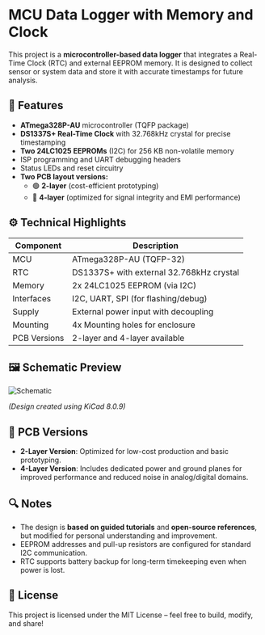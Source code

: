 # MCU Data Logger with Memory and Clock

This project is a **microcontroller-based data logger** that integrates a Real-Time Clock (RTC) and external EEPROM memory. It is designed to collect sensor or system data and store it with accurate timestamps for future analysis.

## 🧠 Features

- **ATmega328P-AU** microcontroller (TQFP package)
- **DS1337S+ Real-Time Clock** with 32.768kHz crystal for precise timestamping
- **Two 24LC1025 EEPROMs** (I2C) for 256 KB non-volatile memory
- ISP programming and UART debugging headers
- Status LEDs and reset circuitry
- **Two PCB layout versions:**
  - 🟢 **2-layer** (cost-efficient prototyping)
  - 🔵 **4-layer** (optimized for signal integrity and EMI performance)

## ⚙️ Technical Highlights

| Component     | Description                              |
|---------------|------------------------------------------|
| MCU           | ATmega328P-AU (TQFP-32)                  |
| RTC           | DS1337S+ with external 32.768kHz crystal |
| Memory        | 2x 24LC1025 EEPROM (via I2C)             |
| Interfaces    | I2C, UART, SPI (for flashing/debug)      |
| Supply        | External power input with decoupling     |
| Mounting      | 4x Mounting holes for enclosure          |
| PCB Versions  | 2-layer and 4-layer available            |

## 🖼️ Schematic Preview

![Schematic](resim.png)

*(Design created using KiCad 8.0.9)*

## 🧾 PCB Versions

- **2-Layer Version**: Optimized for low-cost production and basic prototyping.
- **4-Layer Version**: Includes dedicated power and ground planes for improved performance and reduced noise in analog/digital domains.

## 🔍 Notes

- The design is **based on guided tutorials** and **open-source references**, but modified for personal understanding and improvement.
- EEPROM addresses and pull-up resistors are configured for standard I2C communication.
- RTC supports battery backup for long-term timekeeping even when power is lost.

## 🔐 License

This project is licensed under the MIT License – feel free to build, modify, and share!
